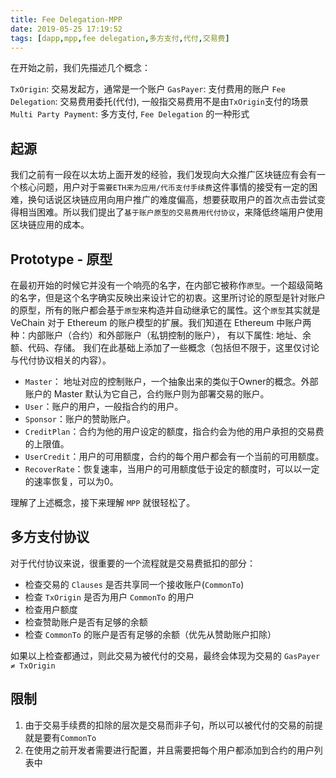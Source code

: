 ```yaml
---
title: Fee Delegation-MPP
date: 2019-05-25 17:19:52
tags: [dapp,mpp,fee delegation,多方支付,代付,交易费]
---
```


在开始之前，我们先描述几个概念：

`TxOrigin`: 交易发起方，通常是一个账户
`GasPayer`: 支付费用的账户
`Fee Delegation`: 交易费用委托(代付), 一般指交易费用不是由`TxOrigin`支付的场景
`Multi Party Payment`: 多方支付, `Fee Delegation` 的一种形式

## 起源

我们之前有一段在以太坊上面开发的经验，我们发现向大众推广区块链应有会有一个核心问题，用户对于`需要ETH来为应用/代币支付手续费`这件事情的接受有一定的困难，换句话说区块链应用向用户推广的难度偏高，想要获取用户的首次点击尝试变得相当困难。所以我们提出了`基于账户原型的交易费用代付协议`，来降低终端用户使用区块链应用的成本。

<!-- more -->

## Prototype - 原型

在最初开始的时候它并没有一个响亮的名字，在内部它被称作`原型`。一个超级简略的名字，但是这个名字确实反映出来设计它的初衷。这里所讨论的原型是针对账户的原型，所有的账户都会基于`原型`来构造并自动继承它的属性。这个`原型`其实就是 VeChain 对于 Ethereum 的账户模型的扩展。我们知道在 Ethereum 中账户两种：内部账户（合约）和外部账户（私钥控制的账户）， 有以下属性: 地址、余额、代码、存储。 我们在此基础上添加了一些概念（包括但不限于，这里仅讨论与代付协议相关的内容）。

+ `Master`： 地址对应的控制账户，一个抽象出来的类似于Owner的概念。外部账户的 Master 默认为它自己，合约账户则为部署交易的账户。
+ `User`：账户的用户，一般指合约的用户。
+ `Sponsor`：账户的赞助账户。
+ `CreditPlan`：合约为他的用户设定的额度，指合约会为他的用户承担的交易费的上限值。
+ `UserCredit`：用户的可用额度，合约的每个用户都会有一个当前的可用额度。
+ `RecoverRate`：恢复速率，当用户的可用额度低于设定的额度时，可以以一定的速率恢复，可以为0。

理解了上述概念，接下来理解 `MPP` 就很轻松了。

## 多方支付协议

对于代付协议来说，很重要的一个流程就是交易费抵扣的部分：

+ 检查交易的 `Clauses` 是否共享同一个接收账户(`CommonTo`)
+ 检查 `TxOrigin` 是否为用户 `CommonTo` 的用户
+ 检查用户额度
+ 检查赞助账户是否有足够的余额
+ 检查 `CommonTo` 的账户是否有足够的余额（优先从赞助账户扣除）

如果以上检查都通过，则此交易为被代付的交易，最终会体现为交易的 `GasPayer ≠ TxOrigin`

## 限制

1. 由于交易手续费的扣除的层次是交易而非子句，所以可以被代付的交易的前提就是要有`CommonTo`
2. 在使用之前开发者需要进行配置，并且需要把每个用户都添加到合约的用户列表中
